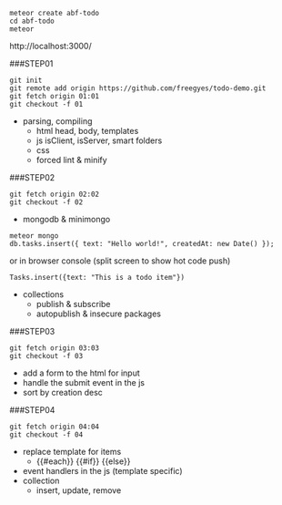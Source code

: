 ````
meteor create abf-todo
cd abf-todo
meteor
````

http://localhost:3000/

###STEP01

````
git init
git remote add origin https://github.com/freegyes/todo-demo.git
git fetch origin 01:01
git checkout -f 01
````

- parsing, compiling
    - html head, body, templates
    - js isClient, isServer, smart folders
    - css
    - forced lint & minify

###STEP02

````
git fetch origin 02:02
git checkout -f 02
````

- mongodb & minimongo

````
meteor mongo
db.tasks.insert({ text: "Hello world!", createdAt: new Date() });
````

or in browser console (split screen to show hot code push)

````
Tasks.insert({text: "This is a todo item"})
````

- collections
    + publish & subscribe
    + autopublish & insecure packages 

###STEP03

````
git fetch origin 03:03
git checkout -f 03
````

  - add a form to the html for input
  - handle the submit event in the js
  - sort by creation desc

###STEP04

````
git fetch origin 04:04
git checkout -f 04
````

  - replace template for items
      + {{#each}} {{#if}} {{else}}
  - event handlers in the js (template specific)
  - collection
      + insert, update, remove
